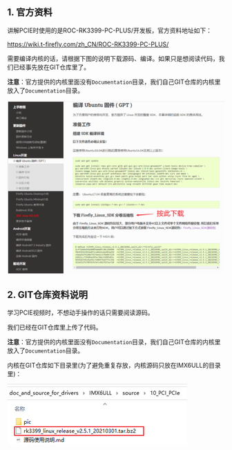 ## 1. 官方资料

讲解PCIE时使用的是ROC-RK3399-PC-PLUS/开发板，官方资料地址如下：

https://wiki.t-firefly.com/zh_CN/ROC-RK3399-PC-PLUS/

需要编译内核的话，请根据下图的说明下载源码、编译。如果只是想阅读代码，我们已经事先放在GIT仓库里了。

**注意**：官方提供的内核里面没有`Documentation`目录，我们自己GIT仓库的内核里放入了`Documentation`目录。

![image-20220308110710461](pic/01_download.png)



## 2. GIT仓库资料说明

学习PCIE视频时，不想动手操作的话只需要阅读源码。

我们已经在GIT仓库里上传了代码。

**注意**：官方提供的内核里面没有`Documentation`目录，我们自己GIT仓库的内核里放入了`Documentation`目录。

内核在GIT仓库如下目录里(为了避免重复存放，内核源码只放在IMX6ULL的目录里)：

![image-20220308111345001](pic/02_pos.png)

